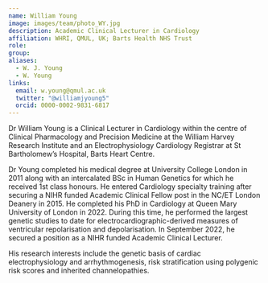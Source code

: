 ```yaml
---
name: William Young
image: images/team/photo_WY.jpg
description: Academic Clinical Lecturer in Cardiology
affiliation: WHRI, QMUL, UK; Barts Health NHS Trust
role:
group:
aliases:
  - W. J. Young
  - W. Young
links:
  email: w.young@qmul.ac.uk
  twitter: "@williamjyoung5"
  orcid: 0000-0002-9831-6817
---
```


Dr William Young is a Clinical Lecturer in Cardiology within the centre of Clinical Pharmacology and Precision Medicine at the William Harvey Research Institute and an Electrophysiology Cardiology Registrar at St Bartholomew’s Hospital, Barts Heart Centre. 

Dr Young completed his medical degree at University College London in 2011 along with an intercalated BSc in Human Genetics for which he received 1st class honours. He entered Cardiology specialty training after securing a NIHR funded Academic Clinical Fellow post in the NC/ET London Deanery in 2015. He completed his PhD in Cardiology at Queen Mary University of London in 2022. During this time, he performed the largest genetic studies to date for electrocardiographic-derived measures of ventricular repolarisation and depolarisation. In September 2022, he secured a position as a NIHR funded Academic Clinical Lecturer.

His research interests include the genetic basis of cardiac electrophysiology and arrhythmogenesis, risk stratification using polygenic risk scores and inherited channelopathies.
